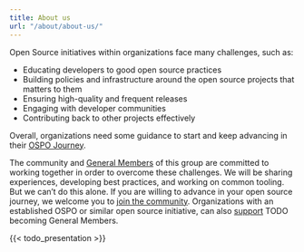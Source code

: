 ```yaml
---
title: About us
url: "/about/about-us/"
---
```


Open Source initiatives within organizations face many challenges, such as:

* Educating developers to good open source practices
* Building policies and infrastructure around the open source projects that matters to them
* Ensuring high-quality and frequent releases
* Engaging with developer communities
* Contributing back to other projects effectively

Overall, organizations need some guidance to start and keep advancing in
their [OSPO Journey](https://linuxfoundation.org/wp-content/uploads/LFResearch_OSPO_Report.pdf).

The community and [General Members](/members) of this group are committed to working together in order to overcome these challenges. We will be sharing experiences, developing best
practices, and working on common tooling. But we can’t do this alone. If you are willing to advance in your open source journey, we welcome you to [join the community](/community).
Organizations with an established OSPO or similar open source initiative, can also [support](/join) TODO becoming General Members.

{{< todo_presentation >}}